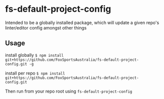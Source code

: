 # fs-default-project-config
Intended to be a globally installed package, which will update a given repo's linter/editor config amongst other things

## Usage
install globally `$ npm install git+https://github.com/FoxSportsAustralia/fs-default-project-config.git -g`

install per repo `$ npm install git+https://github.com/FoxSportsAustralia/fs-default-project-config.git`

Then run from your repo root using `fs-default-project-config`
